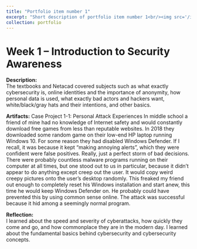 ```yaml
---
title: "Portfolio item number 1"
excerpt: "Short description of portfolio item number 1<br/><img src='/images/500x300.png'>"
collection: portfolio
---
```


# Week 1 – Introduction to Security Awareness
 
**Description:**  
The textbooks and Netacad covered subjects such as what exactly cybersecurity is, online identities and the importance of anonymity, how personal data is used, what exactly bad actors and hackers want, white/black/gray hats and their intentions, and other basics. 
 
**Artifacts:**
Case Project 1-1: Personal Attack Experiences
In middle school a friend of mine had no knowledge of Internet safety and would constantly download free games from less than reputable websites. In 2018 they downloaded some random game on their low-end HP laptop running Windows 10. For some reason they had disabled Windows Defender. If I recall, it was because it kept “making annoying alerts”, which they were confident were false positives. Really, just a perfect storm of bad decisions. There were probably countless malware programs running on their computer at all times, but one stood out to us in particular, because it didn’t appear to do anything except creep out the user. It would copy weird creepy pictures onto the user’s desktop randomly. This freaked my friend out enough to completely reset his Windows installation and start anew, this time he would keep Windows Defender on. He probably could have prevented this by using common sense online. The attack was successful because it hid among a seemingly normal program.
 
**Reflection:**  
I learned about the speed and severity of cyberattacks, how quickly they come and go, and how commonplace they are in the modern day. I learned about the fundamental basics behind cybersecurity and cybersecurity concepts.
